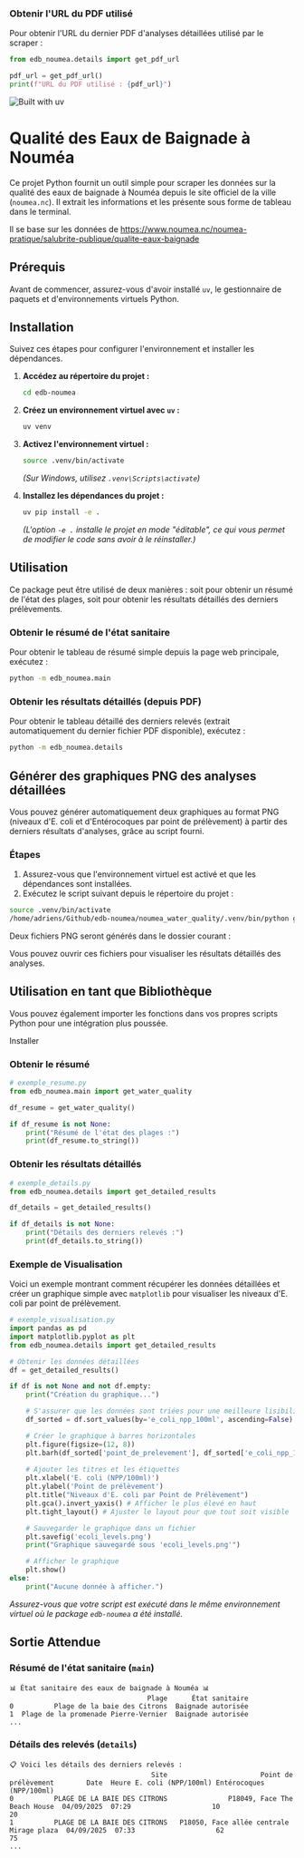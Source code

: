 ### Obtenir l'URL du PDF utilisé

Pour obtenir l'URL du dernier PDF d'analyses détaillées utilisé par le scraper :

```python
from edb_noumea.details import get_pdf_url

pdf_url = get_pdf_url()
print(f"URL du PDF utilisé : {pdf_url}")
```
![Built with uv](https://img.shields.io/badge/Built%20with-uv-blueviolet?logo=python&logoColor=white)

# Qualité des Eaux de Baignade à Nouméa

Ce projet Python fournit un outil simple pour scraper les données sur la qualité des eaux de baignade à Nouméa depuis le site officiel de la ville (`noumea.nc`). Il extrait les informations et les présente sous forme de tableau dans le terminal.

Il se base sur les données de https://www.noumea.nc/noumea-pratique/salubrite-publique/qualite-eaux-baignade

## Prérequis

Avant de commencer, assurez-vous d'avoir installé `uv`, le gestionnaire de paquets et d'environnements virtuels Python.




## Installation

Suivez ces étapes pour configurer l'environnement et installer les dépendances.

1.  **Accédez au répertoire du projet :**
    ```bash
    cd edb-noumea
    ```

2.  **Créez un environnement virtuel avec `uv` :**
    ```bash
    uv venv
    ```

3.  **Activez l'environnement virtuel :**
    ```bash
    source .venv/bin/activate
    ```
    *(Sur Windows, utilisez `.venv\Scripts\activate`)*

4.  **Installez les dépendances du projet :**
    ```bash
    uv pip install -e .
    ```
    *(L'option `-e .` installe le projet en mode "éditable", ce qui vous permet de modifier le code sans avoir à le réinstaller.)*

## Utilisation

Ce package peut être utilisé de deux manières : soit pour obtenir un résumé de l'état des plages, soit pour obtenir les résultats détaillés des derniers prélèvements.

### Obtenir le résumé de l'état sanitaire

Pour obtenir le tableau de résumé simple depuis la page web principale, exécutez :
```bash
python -m edb_noumea.main
```

### Obtenir les résultats détaillés (depuis PDF)

Pour obtenir le tableau détaillé des derniers relevés (extrait automatiquement du dernier fichier PDF disponible), exécutez :
```bash
python -m edb_noumea.details
```


## Générer des graphiques PNG des analyses détaillées

Vous pouvez générer automatiquement deux graphiques au format PNG (niveaux d'E. coli et d'Entérocoques par point de prélèvement) à partir des derniers résultats d'analyses, grâce au script fourni.

### Étapes

1. Assurez-vous que l'environnement virtuel est activé et que les dépendances sont installées.
2. Exécutez le script suivant depuis le répertoire du projet :

```bash
source .venv/bin/activate
/home/adriens/Github/edb-noumea/noumea_water_quality/.venv/bin/python generer_graphique_analyses.py
```

Deux fichiers PNG seront générés dans le dossier courant :


Vous pouvez ouvrir ces fichiers pour visualiser les résultats détaillés des analyses.

## Utilisation en tant que Bibliothèque

Vous pouvez également importer les fonctions dans vos propres scripts Python pour une intégration plus poussée.

Installer 

### Obtenir le résumé

```python
# exemple_resume.py
from edb_noumea.main import get_water_quality

df_resume = get_water_quality()

if df_resume is not None:
    print("Résumé de l'état des plages :")
    print(df_resume.to_string())
```

### Obtenir les résultats détaillés

```python
# exemple_details.py
from edb_noumea.details import get_detailed_results

df_details = get_detailed_results()

if df_details is not None:
    print("Détails des derniers relevés :")
    print(df_details.to_string())
```

### Exemple de Visualisation

Voici un exemple montrant comment récupérer les données détaillées et créer un graphique simple avec `matplotlib` pour visualiser les niveaux d'E. coli par point de prélèvement.

```python
# exemple_visualisation.py
import pandas as pd
import matplotlib.pyplot as plt
from edb_noumea.details import get_detailed_results

# Obtenir les données détaillées
df = get_detailed_results()

if df is not None and not df.empty:
    print("Création du graphique...")

    # S'assurer que les données sont triées pour une meilleure lisibilité
    df_sorted = df.sort_values(by='e_coli_npp_100ml', ascending=False)

    # Créer le graphique à barres horizontales
    plt.figure(figsize=(12, 8))
    plt.barh(df_sorted['point_de_prelevement'], df_sorted['e_coli_npp_100ml'], color='skyblue')
    
    # Ajouter les titres et les étiquettes
    plt.xlabel('E. coli (NPP/100ml)')
    plt.ylabel('Point de prélèvement')
    plt.title("Niveaux d'E. coli par Point de Prélèvement")
    plt.gca().invert_yaxis() # Afficher le plus élevé en haut
    plt.tight_layout() # Ajuster le layout pour que tout soit visible

    # Sauvegarder le graphique dans un fichier
    plt.savefig('ecoli_levels.png')
    print("Graphique sauvegardé sous 'ecoli_levels.png'")

    # Afficher le graphique
    plt.show()
else:
    print("Aucune donnée à afficher.")

```

*Assurez-vous que votre script est exécuté dans le même environnement virtuel où le package `edb-noumea` a été installé.*

## Sortie Attendue

### Résumé de l'état sanitaire (`main`)
```
📊 État sanitaire des eaux de baignade à Nouméa 📊
                                  Plage      État sanitaire
0          Plage de la baie des Citrons  Baignade autorisée
1  Plage de la promenade Pierre-Vernier  Baignade autorisée
...
```

### Détails des relevés (`details`)
```
📋 Voici les détails des derniers relevés :
                                   Site                       Point de prélèvement        Date  Heure E. coli (NPP/100ml) Entérocoques (NPP/100ml)
0          PLAGE DE LA BAIE DES CITRONS               P18049, Face The Beach House  04/09/2025  07:29                    10                         20
1          PLAGE DE LA BAIE DES CITRONS   P18050, Face allée centrale Mirage plaza  04/09/2025  07:33                    62                         75
...
```


